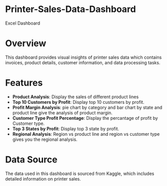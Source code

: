 # Printer-Sales-Data-Dashboard
Excel Dashboard


# Overview
This dashboard provides visual insights of printer sales data which contains invoices, product details, customer information, and data processing tasks. 

# Features
- **Product Analysis**: Display the sales of different product lines
- **Top 10 Customers by Profit**: Display top 10 customers by profit.
- **Profit Margin Analysis**:  pie chart by category and bar chart by state and product line give the analysis of product margin.
- **Customer Type Profit Percentage**: Display the percantage of profit by Customer type.
- **Top 3 States by Profit**: Display top 3 state by profit.
- **Regional Analysis**: Region vs product line and region vs customer type gives you the regional analysis.


# Data Source
The data used in this dashboard is sourced from Kaggle, which includes detailed information on printer sales.
